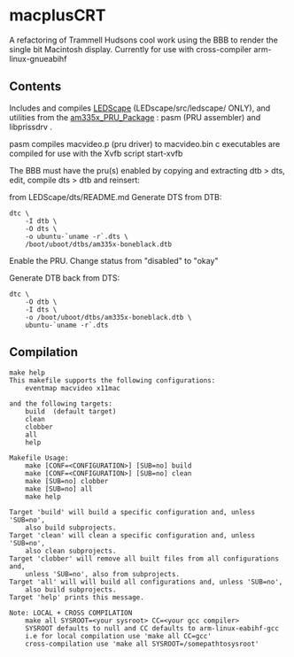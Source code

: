 # macplusCRT
A refactoring of Trammell Hudsons cool work using the BBB to render the single bit Macintosh display.
Currently for use with cross-compiler arm-linux-gnueabihf

## Contents

Includes and compiles [LEDScape](https://github.com/osresearch/LEDscape) (LEDscape/src/ledscape/ ONLY), and utilities from the [am335x_PRU_Package](https://github.com/beagleboard/am335x_pru_package) : pasm (PRU assembler) and libprissdrv .

pasm compiles macvideo.p (pru driver) to macvideo.bin
c executables are compiled for use with the Xvfb script start-xvfb

The BBB must have the pru(s) enabled by copying and extracting dtb > dts, edit, compile dts > dtb and reinsert:

from LEDScape/dts/README.md
Generate DTS from DTB:

	dtc \
		-I dtb \
		-O dts \
		-o ubuntu-`uname -r`.dts \
		/boot/uboot/dtbs/am335x-boneblack.dtb

Enable the PRU.  Change status from "disabled" to "okay"

Generate DTB back from DTS:

	dtc \
		-O dtb \
		-I dts \
		-o /boot/uboot/dtbs/am335x-boneblack.dtb \
		ubuntu-`uname -r`.dts


## Compilation

    make help
    This makefile supports the following configurations:
        eventmap macvideo x11mac 

    and the following targets:
        build  (default target)
        clean
        clobber
        all
        help

    Makefile Usage:
        make [CONF=<CONFIGURATION>] [SUB=no] build
        make [CONF=<CONFIGURATION>] [SUB=no] clean
        make [SUB=no] clobber
        make [SUB=no] all
        make help

    Target 'build' will build a specific configuration and, unless 'SUB=no',
        also build subprojects.
    Target 'clean' will clean a specific configuration and, unless 'SUB=no',
        also clean subprojects.
    Target 'clobber' will remove all built files from all configurations and,
        unless 'SUB=no', also from subprojects.
    Target 'all' will will build all configurations and, unless 'SUB=no',
        also build subprojects.
    Target 'help' prints this message.

    Note: LOCAL + CROSS COMPILATION
        make all SYSROOT=<your sysroot> CC=<your gcc compiler>
        SYSROOT defaults to null and CC defaults to arm-linux-eabihf-gcc
        i.e for local compilation use 'make all CC=gcc'
	    cross-compilation use 'make all SYSROOT=/somepathtosysroot'
    
